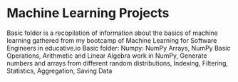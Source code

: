 # Machine Learning Projects
Basic folder is a recopilation of information about the basics of machine learning gathered from my bootcamp of Machine Learning for Software Engineers in educative.io
Basic folder:
 Numpy: NumPy Arrays, NumPy Basic Operations, Arithmetic and Linear Algebra work in NumPy, Generate numbers and arrays from different random distributions, Indexing, Filtering,    Statistics, Aggregation, Saving Data 
 
